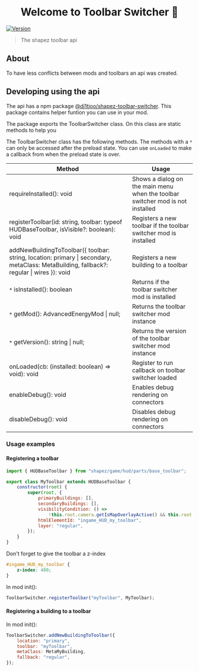 <h1 align="center">Welcome to Toolbar Switcher 👋</h1>
<p>
  <a href="https://www.npmjs.com/package/@dj1tjoo/shapez-toolbar-switcher" target="_blank">
    <img alt="Version" src="https://img.shields.io/npm/v/@dj1tjoo/shapez-toolbar-switcher.svg">
  </a>
</p>

> The shapez toolbar api

## About

To have less conflicts between mods and toolbars an api was created.

## Developing using the api

The api has a npm package [@dj1tjoo/shapez-toolbar-switcher](https://www.npmjs.com/package/@dj1tjoo/shapez-toolbar-switcher). This package contains helper funtion you can use in your mod.

The package exports the ToolbarSwitcher class. On this class are static methods to help you

The ToolbarSwitcher class has the following methods. The methods with a `*` can only be accessed after the preload state. You can use `onLoaded` to make a callback from when the preload state is over.

| Method                                                                                                                                   | Usage                                                                          |
| ---------------------------------------------------------------------------------------------------------------------------------------- | ------------------------------------------------------------------------------ |
| requireInstalled(): void                                                                                                                 | Shows a dialog on the main menu when the toolbar switcher mod is not installed |
| registerToolbar(id: string, toolbar: typeof HUDBaseToolbar, isVisible?: boolean): void                                                   | Registers a new toolbar if the toolbar switcher mod is installed               |
| addNewBuildingToToolbar({ toolbar: string, location: primary \| secondary, metaClass: MetaBuilding, fallback?: regular \| wires }): void | Registers a new building to a toolbar                                          |
| `*` isInstalled(): boolean                                                                                                               | Returns if the toolbar switcher mod is installed                               |
| `*` getMod(): AdvancedEnergyMod \| null;                                                                                                 | Returns the toolbar switcher mod instance                                      |
| `*` getVersion(): string \| null;                                                                                                        | Returns the version of the toolbar switcher mod instance                       |
| onLoaded(cb: (installed: boolean) => void): void                                                                                         | Register to run callback on toolbar switcher loaded                            |
| enableDebug(): void                                                                                                                      | Enables debug rendering on connectors                                          |
| disableDebug(): void                                                                                                                     | Disables debug rendering on connectors                                         |

### Usage examples

#### Registering a toolbar

```js
import { HUDBaseToolbar } from "shapez/game/hud/parts/base_toolbar";

export class MyToolbar extends HUDBaseToolbar {
    constructor(root) {
        super(root, {
            primaryBuildings: [],
            secondaryBuildings: [],
            visibilityCondition: () =>
                !this.root.camera.getIsMapOverlayActive() && this.root.currentLayer === "regular",
            htmlElementId: "ingame_HUD_my_toolbar",
            layer: "regular",
        });
    }
}
```

Don't forget to give the toolbar a z-index

```css
#ingame_HUD_my_toolbar {
    z-index: 400;
}
```

In mod init():

```js
ToolbarSwitcher.registerToolbar("myToolbar", MyToolbar);
```

#### Registering a building to a toolbar

In mod init():

```js
ToolbarSwitcher.addNewBuildingToToolbar({
    location: "primary",
    toolbar: "myToolbar",
    metaClass: MetaMyBuilding,
    fallback: "regular",
});
```
